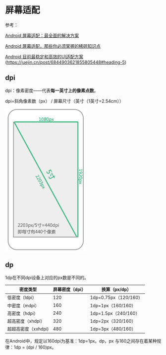 # 屏幕适配

参考：

[Android 屏幕适配：最全面的解决方案](https://www.jianshu.com/p/ec5a1a30694b)

[Android 屏幕适配，那些你必须掌握的稀碎知识点](https://juejin.cn/post/6943062517467840520#heading-10)

[Android 目前最稳定和高效的UI适配方案]()(https://juejin.cn/post/6844903621855805448#heading-5)

## dpi

dpi：像素密度——代表**每一英寸上的像素点数**。

dpi=斜角像素数（px） / 屏幕尺寸（英寸（1英寸=2.54cm））

<img src="_pic\image-20210609133106815.png" alt="image-20210609133106815" style="zoom: 67%;" />

## dp

1dp在不同dpi设备上对应的px数是不同的。

| **密度类型**        | **屏幕密度（dpi）** | **换算（px/dp）**     |
| ------------------- | ------------------- | --------------------- |
| 低密度（ldpi）      | 120                 | 1dp=0.75px（120/160） |
| 中密度（mdpi）      | 160                 | 1dp=1px（160/160）    |
| 高密度（hdpi）      | 240                 | 1dp=1.5px（240/160）  |
| 超高密度（xhdpi）   | 320                 | 1dp=2px（320/160）    |
| 超超高密度（xxhdpi) | 480                 | 1dp=3px（480/160）    |

在Android中，规定以160dpi为基准：1dp=1px。dp，px 与160之间存在着某种规律：1dp = (dpi / 160)px。

